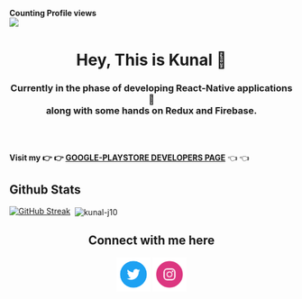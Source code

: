 **Counting Profile views** <br/> ![](https://komarev.com/ghpvc/?username=kunal-j10)
<h1 align="center">Hey, This is Kunal 👋 </h1>

<h3 align="center">Currently in the phase of developing React-Native applications 🚀 
  <br/>along with some hands on Redux and Firebase.</h3>
<br/>
<br/>

**Visit my    👉 👉  [GOOGLE-PLAYSTORE DEVELOPERS PAGE](https://play.google.com/store/apps/dev?id=6127580528992583812)**  👈 👈


<h2>Github Stats</h2>
<p align="center">
 
  [![GitHub Streak](https://github-readme-streak-stats.herokuapp.com/?user=kunal-j10&theme=dark)](https://git.io/streak-stats)
  &nbsp;<img align="center" src="https://github-readme-stats.vercel.app/api?username=kunal-j10&count_private=true&show_icons=true&locale=en&theme=tokyonight" alt="kunal-j10" />
</p>

<h2 align="center">
 Connect with me here
</h2>
<p align="center">
<a href="https://twitter.com/kunal_j10"><img src="https://github.com/aritraroy/social-icons/blob/master/twitter-icon.png?raw=true" width="60"></a>
<a href="https://instagram.com/kunal_j10"><img src="https://github.com/aritraroy/social-icons/blob/master/instagram-icon.png?raw=true" width="60"></a>
</p>
